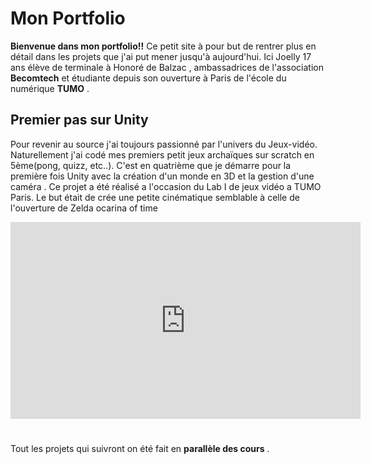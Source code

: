 # Mon Portfolio
**Bienvenue dans mon portfolio!!**
Ce petit site à pour but de rentrer plus en détail dans les projets que j'ai put mener jusqu'à aujourd'hui.
Ici Joelly 17 ans élève de terminale à Honoré de Balzac , ambassadrices de l'association **Becomtech** et étudiante depuis son  ouverture à Paris de l'école du numérique **TUMO** .


## Premier pas sur Unity
Pour revenir au source j'ai toujours passionné par l'univers du Jeux-vidéo. Naturellement j'ai codé mes premiers petit jeux archaïques sur scratch en 5ème(pong, quizz, etc..).
C'est en quatrième que je démarre pour la première fois Unity avec la création d'un monde en 3D et la gestion d'une caméra . Ce projet a été réalisé a l'occasion du Lab I de jeux vidéo a TUMO Paris.
Le but était de crée une petite cinématique semblable à celle de l'ouverture de Zelda ocarina of time
<DOCTYPE html>
 <iframe width="560" height="315" src="https://www.youtube.com/embed/Fi8bfP1f68A" title="YouTube video player" frameborder="0" allow="accelerometer; autoplay; clipboard-write; encrypted-media; gyroscope; picture-in-picture" allowfullscreen></iframe>
</html>














#
Tout les projets qui suivront on été fait en **parallèle des cours** .
